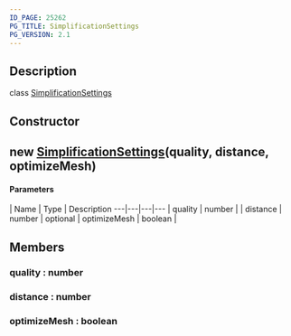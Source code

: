 ```yaml
---
ID_PAGE: 25262
PG_TITLE: SimplificationSettings
PG_VERSION: 2.1
---
```

## Description

class [SimplificationSettings](/classes/3.1/SimplificationSettings)



## Constructor

## new [SimplificationSettings](/classes/3.1/SimplificationSettings)(quality, distance, optimizeMesh)



#### Parameters
 | Name | Type | Description
---|---|---|---
 | quality | number | 
 | distance | number | 
optional | optimizeMesh | boolean | 
## Members

### quality : number


### distance : number


### optimizeMesh : boolean


